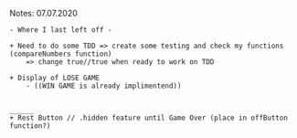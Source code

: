 Notes:                                      07.07.2020

    - Where I last left off -

    + Need to do some TDD => create some testing and check my functions (compareNumbers function)
        => change true//true when ready to work on TDD

    + Display of LOSE GAME
        - ((WIN GAME is already implimentend))
    

    ______
    + Rest Button // .hidden feature until Game Over (place in offButton function?)

